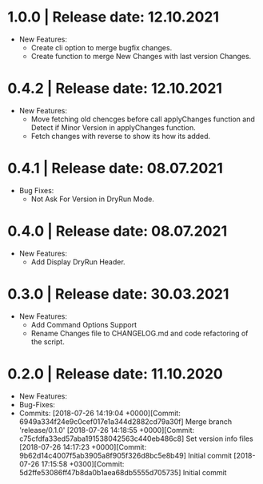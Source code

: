 1.0.0	|	Release date: **12.10.2021**
============================================
* New Features:
  - Create cli option to merge bugfix changes.
  - Create function to merge New Changes with last version Changes.


0.4.2	|	Release date: **12.10.2021**
============================================
* New Features:
  - Move fetching old chencges before call applyChanges function and Detect if Minor Version in applyChanges function.
  - Fetch changes with reverse to show its how its added.


0.4.1	|	Release date: **08.07.2021**
============================================
* Bug Fixes:
  - Not Ask For Version in DryRun Mode.


0.4.0	|	Release date: **08.07.2021**
============================================
* New Features:
  - Add Display DryRun Header.


0.3.0	|	Release date: **30.03.2021**
============================================
* New Features:
  - Add Command Options Support
  - Rename Changes file to CHANGELOG.md and code refactoring of the script.

0.2.0	|	Release date: **11.10.2020**
============================================
* New Features:
* Bug-Fixes:
* Commits:
	[2018-07-26 14:19:04 +0000][Commit: 6949a334f24e9c0cef017e1a344d2882cd79a30f]
	 Merge branch 'release/0.1.0'
	[2018-07-26 14:18:55 +0000][Commit: c75cfdfa33ed57aba191538042563c440eb486c8]
	 Set version info files
	[2018-07-26 14:17:23 +0000][Commit: 9b62d14c4007f5ab3905a8f905f326d8bc5e8b49]
	 Initial commit
	[2018-07-26 17:15:58 +0300][Commit: 5d2ffe53086ff47b8da0b1aea68db5555d705735]
	 Initial commit

